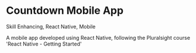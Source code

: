 # Countdown Mobile App
Skill Enhancing, React Native, Mobile

A mobile app developed using React Native, following the Pluralsight course 'React Native - Getting Started'
